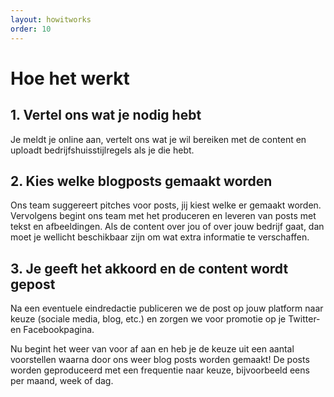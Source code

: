 ```yaml
---
layout: howitworks
order: 10
---
```


# Hoe het werkt

## 1. Vertel ons wat je nodig hebt
Je meldt je online aan, vertelt ons wat je wil bereiken met de content en uploadt bedrijfshuisstijlregels als je die hebt.

## 2. Kies welke blogposts gemaakt worden
Ons team suggereert pitches voor posts, jij kiest welke er gemaakt worden. Vervolgens begint ons team met het produceren en leveren van posts met tekst en afbeeldingen. Als de content over jou of over jouw bedrijf gaat, dan moet je wellicht beschikbaar zijn om wat extra informatie te verschaffen. 

## 3. Je geeft het akkoord en de content wordt gepost
Na een eventuele eindredactie publiceren we de post op jouw platform naar keuze (sociale media, blog, etc.) en zorgen we voor promotie op je Twitter- en Facebookpagina.

Nu begint het weer van voor af aan en heb je de keuze uit een aantal voorstellen waarna door ons weer blog posts worden gemaakt! De posts worden geproduceerd met een frequentie naar keuze, bijvoorbeeld eens per maand, week of dag.
